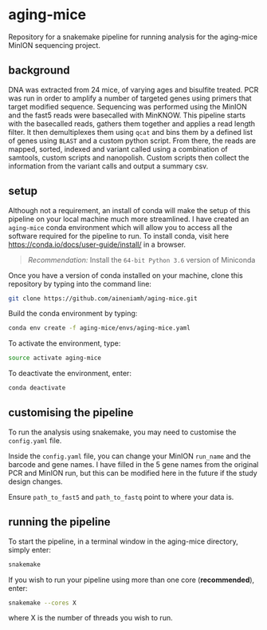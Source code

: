 # aging-mice

Repository for a snakemake pipeline for running analysis for the aging-mice MinION sequencing project.

## background

 DNA was extracted from 24 mice, of varying ages and bisulfite treated. PCR was run in order to amplify a number of targeted genes using primers that target modified sequence. Sequencing was performed using the MinION and the fast5 reads were basecalled with MinKNOW. This pipeline starts with the basecalled reads, gathers them together and applies a read length filter. It then demultiplexes them using ``qcat`` and bins them by a defined list of genes using ``BLAST`` and a custom python script. From there, the reads are mapped, sorted, indexed and variant called using a combination of samtools, custom scripts and nanopolish. Custom scripts then collect the information from the variant calls and output a summary csv.

## setup

Although not a requirement, an install of conda will make the setup of this pipeline on your local machine much more streamlined. I have created an ``aging-mice`` conda environment which will allow you to access all the software required for the pipeline to run. To install conda, visit here https://conda.io/docs/user-guide/install/ in a browser. 

> *Recommendation:* Install the `64-bit Python 3.6` version of Miniconda

Once you have a version of conda installed on your machine, clone this repository by typing into the command line:

```bash
git clone https://github.com/aineniamh/aging-mice.git
```

Build the conda environment by typing:

```bash
conda env create -f aging-mice/envs/aging-mice.yaml
```

To activate the environment, type:

```bash
source activate aging-mice
```

To deactivate the environment, enter:

```bash
conda deactivate
```

## customising the pipeline

To run the analysis using snakemake, you may need to customise the ``config.yaml`` file.

Inside the ``config.yaml`` file, you can change your MinION ``run_name`` and the barcode and gene names. I have filled in the 5 gene names from the original PCR and MinION run, but this can be modified here in the future if the study design changes.

Ensure ```path_to_fast5``` and ```path_to_fastq``` point to where your data is.

## running the pipeline

To start the pipeline, in a terminal window in the aging-mice directory, simply enter:

```bash
snakemake
```

If you wish to run your pipeline using more than one core (**recommended**), enter:

```bash
snakemake --cores X
```

where X is the number of threads you wish to run.

